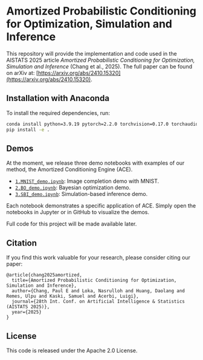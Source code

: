 # Amortized Probabilistic Conditioning for Optimization, Simulation and Inference

This repository will provide the implementation and code used in the AISTATS 2025 article *Amortized Probabilistic Conditioning for Optimization, Simulation and Inference* (Chang et al., 2025).
The full paper can be found on arXiv at: [https://arxiv.org/abs/2410.15320](https://arxiv.org/abs/2410.15320).

## Installation with Anaconda
To install the required dependencies, run:

```bash
conda install python=3.9.19 pytorch=2.2.0 torchvision=0.17.0 torchaudio=2.2.0 -c pytorch
pip install -e .
```

## Demos
At the moment, we release three demo notebooks with examples of our method, the Amortized Conditioning Engine (ACE).

- [`1.MNIST_demo.ipynb`](1.MNIST_demo.ipynb): Image completion demo with MNIST.
- [`2.BO_demo.ipynb`](2.BO_demo.ipynb): Bayesian optimization demo.
- [`3.SBI_demo.ipynb`](3.SBI_demo.ipynb): Simulation-based inference demo.

Each notebook demonstrates a specific application of ACE. Simply open the notebooks in Jupyter or in GitHub to visualize the demos.

Full code for this project will be made available later.

## Citation
If you find this work valuable for your research, please consider citing our paper:

```
@article{chang2025amortized,
  title={Amortized Probabilistic Conditioning for Optimization, Simulation and Inference},
  author={Chang, Paul E and Loka, Nasrulloh and Huang, Daolang and Remes, Ulpu and Kaski, Samuel and Acerbi, Luigi},
  journal={28th Int. Conf. on Artificial Intelligence & Statistics (AISTATS 2025)},
  year={2025}
}
```

## License
This code is released under the Apache 2.0 License.
